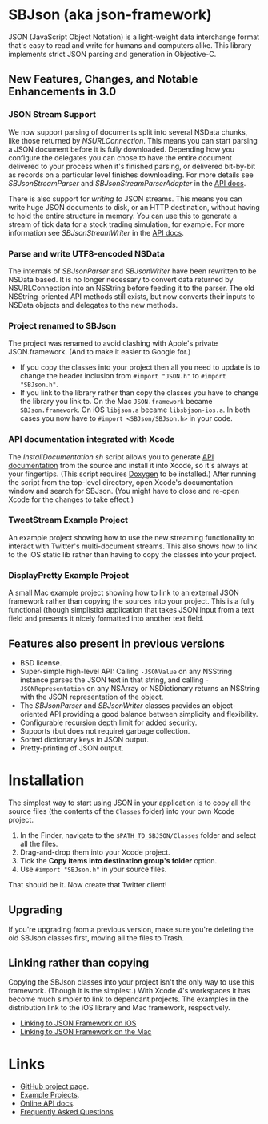 SBJson (aka json-framework)
===========================

JSON (JavaScript Object Notation) is a light-weight data interchange format that's easy to read and write for humans and computers alike. This library implements strict JSON parsing and generation in Objective-C.

New Features, Changes, and Notable Enhancements in 3.0
------------------------------------------------------

### JSON Stream Support

We now support parsing of documents split into several NSData chunks, like those returned by *NSURLConnection*. This means you can start parsing a JSON document before it is fully downloaded. Depending how you configure the delegates you can chose to have the entire document delivered to your process when it's finished parsing, or delivered bit-by-bit as records on a particular level finishes downloading. For more details see *SBJsonStreamParser* and *SBJsonStreamParserAdapter* in the [API docs][api].

There is also support for *writing to* JSON streams. This means you can write huge JSON documents to disk, or an HTTP destination, without having to hold the entire structure in memory. You can use this to generate a stream of tick data for a stock trading simulation, for example. For more information see *SBJsonStreamWriter* in the [API docs][api].

### Parse and write UTF8-encoded NSData

The internals of *SBJsonParser* and *SBJsonWriter* have been rewritten to be NSData based. It is no longer necessary to convert data returned by NSURLConnection into an NSString before feeding it to the parser. The old NSString-oriented API methods still exists, but now converts their inputs to NSData objects and delegates to the new methods.

### Project renamed to SBJson

The project was renamed to avoid clashing with Apple's private JSON.framework. (And to make it easier to Google for.)

* If you copy the classes into your project then all you need to update is to change the header inclusion from `#import "JSON.h"` to `#import "SBJson.h"`.
* If you link to the library rather than copy the classes you have to change the library you link to. On the Mac `JSON.framework` became `SBJson.framework`. On iOS `libjson.a` became `libsbjson-ios.a`. In both cases you now have to `#import <SBJson/SBJson.h>` in your code.

### API documentation integrated with Xcode

The *InstallDocumentation.sh* script allows you to generate [API documentation][api] from the source and install it into Xcode, so it's always at your fingertips. (This script requires [Doxygen][] to be installed.) After running the script from the top-level directory, open Xcode's documentation window and search for SBJson. (You might have to close and re-open Xcode for the changes to take effect.)

### TweetStream Example Project

An example project showing how to use the new streaming functionality to interact with Twitter's multi-document streams. This also shows how to link to the iOS static lib rather than having to copy the classes into your project.

### DisplayPretty Example Project

A small Mac example project showing how to link to an external JSON framework rather than copying the sources into your project. This is a fully functional (though simplistic) application that takes JSON input from a text field and presents it nicely formatted into another text field.

Features also present in previous versions
------------------------------------------

* BSD license.
* Super-simple high-level API: Calling `-JSONValue` on any NSString instance parses the JSON text in that string, and calling `-JSONRepresentation` on any NSArray or NSDictionary returns an NSString with the JSON representation of the object.
* The *SBJsonParser* and *SBJsonWriter* classes provides an object-oriented API providing a good balance between simplicity and flexibility.
* Configurable recursion depth limit for added security.
* Supports (but does not require) garbage collection.
* Sorted dictionary keys in JSON output.
* Pretty-printing of JSON output.

Installation
============

The simplest way to start using JSON in your application is to copy all the source files (the contents of the `Classes` folder) into your own Xcode project.

1. In the Finder, navigate to the `$PATH_TO_SBJSON/Classes` folder and select all the files.
1. Drag-and-drop them into your Xcode project.
1. Tick the **Copy items into destination group's folder** option.
1. Use `#import "SBJson.h"` in  your source files.

That should be it. Now create that Twitter client!

Upgrading
---------

If you're upgrading from a previous version, make sure you're deleting the old SBJson classes first, moving all the files to Trash.


Linking rather than copying
---------------------------

Copying the SBJson classes into your project isn't the only way to use this framework. (Though it is the simplest.) With Xcode 4's workspaces it has become much simpler to link to dependant projects. The examples in the distribution link to the iOS library and Mac framework, respectively.

* [Linking to JSON Framework on iOS](http://github.com/stig/JsonSampleIPhone)
* [Linking to JSON Framework on the Mac](http://github.com/stig/JsonSampleMac)


Links
=====

* [GitHub project page](http://github.com/stig/json-framework).
* [Example Projects](http://github.com/stig/json-framework/Examples).
* [Online API docs](http://stig.github.com/json-framework/api).
* [Frequently Asked Questions](http://github.com/stig/json-framework/wiki/FrequentlyAskedQuestions)

[api]: http://stig.github.com/json-framework/api/3.0/
[Doxygen]: http://doxygen.org

